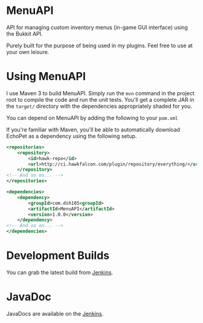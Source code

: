 MenuAPI
=======

API for managing custom inventory menus (in-game GUI interface) using the Bukkit API.

Purely built for the purpose of being used in my plugins. Feel free to use at your own leisure.

Using MenuAPI
=============
I use Maven 3 to build MenuAPI. Simply run the `mvn` command in the project root to compile the code and run the unit tests. You'll get a complete JAR in the `target/` directory with the dependencies appropriately shaded for you.

You can depend on MenuAPI by adding the following to your `pom.xml`

If you're familiar with Maven, you'll be able to automatically download EchoPet as a dependency using the following setup.

```xml
<repositories>
    <repository>
        <id>hawk-repo</id>
        <url>http://ci.hawkfalcon.com/plugin/repository/everything/</url>
    </repository>
<!-- And so on... -->
</repositories>
```

```xml
<dependencies>
    <dependency>
        <groupId>com.dsh105<groupId>
        <artifactId>MenuAPI</artifactId>
        <version>1.0.0</version>
    </dependency>
<!-- And so on... -->
</dependencies>
```

Development Builds
=================

You can grab the latest build from [Jenkins](http://ci.hawkfalcon.com/view/DSH105/job/MenuAPI/).

JavaDoc
=======

JavaDocs are available on the [Jenkins](http://ci.hawkfalcon.com/view/DSH105/job/MenuAPI/javadoc/).
